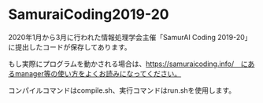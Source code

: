 # SamuraiCoding2019-20
2020年1月から3月に行われた情報処理学会主催「SamurAI Coding 2019-20」に提出したコードが保存してあります。

もし実際にプログラムを動かされる場合は、https://samuraicoding.info/　にあるmanager等の使い方をよくお読みになってください。

コンパイルコマンドはcompile.sh、実行コマンドはrun.shを使用します。
